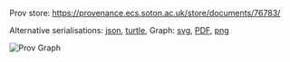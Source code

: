 
Prov store: https://provenance.ecs.soton.ac.uk/store/documents/76783/
	
Alternative serialisations: [json](https://provenance.ecs.soton.ac.uk/store/documents/76783.json), [turtle](https://provenance.ecs.soton.ac.uk/store/documents/76783.ttl), 
Graph: [svg](https://provenance.ecs.soton.ac.uk/store/documents/76783.svg), [PDF](https://provenance.ecs.soton.ac.uk/store/documents/76783.pdf), [png](https://provenance.ecs.soton.ac.uk/store/documents/76783.png)

![Prov Graph](https://provenance.ecs.soton.ac.uk/store/documents/76783.png)

		